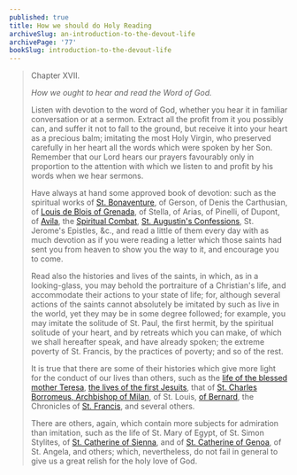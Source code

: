 ```yaml
---
published: true
title: How we should do Holy Reading
archiveSlug: an-introduction-to-the-devout-life
archivePage: '77'
bookSlug: introduction-to-the-devout-life
---
```


> Chapter XVII.
>
> *How we ought to hear and read the Word of God.*
>
> Listen with devotion to the word of God, whether you hear it in familiar conversation or at a sermon. Extract all the profit from it you possibly can, and suffer it not to fall to the ground, but receive it into your heart as a precious balm; imitating the most Holy Virgin, who preserved carefully in her heart all the words which were spoken by her Son. Remember that our Lord hears our prayers favourably only in proportion to the attention with which we listen to and profit by his words when we hear sermons.
>
> Have always at hand some approved book of devotion: such as the spiritual works of [St. Bonaventure](/books.html#st.%20bonaventure), of Gerson, of Denis the Carthusian, of [Louis de Blois of Grenada](/books/the-sinners-guide.html), of Stella, of Arias, of Pinelli, of Dupont, of [Avila](/st-teresa-of-avila.html), the [Spiritual Combat](/books/the-spiritual-combat.html), [St. Augustin's Confessions](/books/confessions.html), St. Jerome's Epistles, &c., and read a little of them every day with as much devotion as if you were reading a letter which those saints had sent you from heaven to show you the way to it, and encourage you to come.
>
> Read also the histories and lives of the saints, in which, as in a looking-glass, you may behold the portraiture of a Christian's life, and accommodate their actions to your state of life; for, although several actions of the saints cannot absolutely be imitated by such as live in the world, yet they may be in some degree followed; for example, you may imitate the solitude of St. Paul, the first hermit, by the spiritual solitude of your heart, and by retreats which you can make, of which we shall hereafter speak, and have already spoken; the extreme poverty of St. Francis, by the practices of poverty; and so of the rest.
>
> It is true that there are some of their histories which give more light for the conduct of our lives than others, such as the [life of the blessed mother Teresa](/books/life-of-st-teresa-of-avila.html), [the lives of the first Jesuits](/books/category/jesuits.html), that of [St. Charles Borromeus, Archbishop of Milan](/books/the-life-of-st-charles-borromeo.html), of St. Louis, [of Bernard](/books/the-life-and-times-of-st-bernard.html), the Chronicles of [St. Francis](/books/the-life-of-st-francis-of-assisi.html), and several others.
>
> There are others, again, which contain more subjects for admiration than imitation, such as the life of St. Mary of Egypt, of St. Simon Stylites, of [St. Catherine of Sienna](/books/life-of-st-catherine-of-siena.html), and of [St. Catherine of Genoa](/books.html#st.%20catherine%20of%20genoa), of St. Angela, and others; which, nevertheless, do not fail in general to give us a great relish for the holy love of God.
